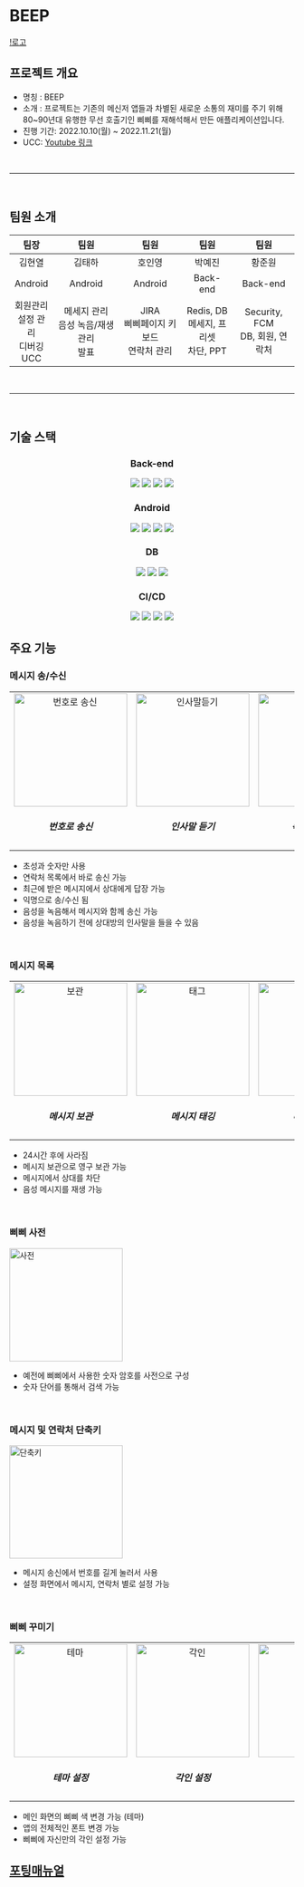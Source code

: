 # BEEP
[!로고](./exec/images/beepalerticon.png)
</br>

## 프로젝트 개요

- 명칭 : BEEP
- 소개 : 프로젝트는 기존의 메신저 앱들과 차별된 새로운 소통의 재미를 주기 위해 80~90년대 유행한 무선 호출기인 삐삐를 재해석해서 만든 애플리케이션입니다. 
- 진행 기간: 2022.10.10(월) ~ 2022.11.21(월)
- UCC: [Youtube 링크](https://www.youtube.com/watch?v=Zjsa6lmApLA)

</br>

----

</br>

## 팀원 소개

|                      팀장                       |                       팀원                       |                      팀원                      |                      팀원                      |                 팀원                 |
| :---------------------------------------------: | :----------------------------------------------: | :--------------------------------------------: | :--------------------------------------------: | :----------------------------------: |
|                     김현열                      |                      김태하                      |                     호인영                     |                     박예진                     |                황준원                |
|                     Android                     |                     Android                      |                    Android                     |                    Back-end                    |               Back-end               |
| 회원관리<br /> 설정 관리<br /> 디버깅<br /> UCC | 메세지 관리<br /> 음성 녹음/재생 관리<br /> 발표 | JIRA<br /> 삐삐페이지 키보드<br /> 연락처 관리 | Redis, DB<br /> 메세지, 프리셋<br /> 차단, PPT | Security, FCM<br /> DB, 회원, 연락처 |

</br>

----

</br>

## 기술 스택

<h3 align="center">Back-end</h3>



<p align="center">
	<img src="https://img.shields.io/badge/springboot-6DB33F?style=for-the-badge&logo=springboot&logoColor=white">
    <img src="https://img.shields.io/badge/java-007396?style=for-the-badge&logo=java&logoColor=white">
    <img src="https://img.shields.io/badge/spring security-6DB33F?style=for-the-badge&logo=spring security&logoColor=white">
    <img src="https://img.shields.io/badge/hibernate-59666C?style=for-the-badge&logo=hibernate security&logoColor=white">
</p>



<h3 align="center">Android</h3>
<p align="center">
	<img src="https://img.shields.io/badge/kotlin-7F52FF?style=for-the-badge&logo=kotlin&logoColor=white">
    <img src="https://img.shields.io/badge/android-6DB33F?style=for-the-badge&logo=android&logoColor=white">
    <img src="https://img.shields.io/badge/jetpack compose-4285F4?style=for-the-badge&logo=jetpack compose&logoColor=white">
    <img src="https://img.shields.io/badge/firebase-FFCA28?style=for-the-badge&logo=firebase&logoColor=white">
</p>


<h3 align="center">DB</h3>
<p align="center">
	<img src="https://img.shields.io/badge/mysql-4479A1?style=for-the-badge&logo=mysql&logoColor=white">
	<img src="https://img.shields.io/badge/redis-DC382D?style=for-the-badge&logo=redis&logoColor=white">
	<img src="https://img.shields.io/badge/amazon s3-569A31?style=for-the-badge&logo=amazon s3&logoColor=white">
</p>



<h3 align="center">CI/CD</h3>
<p align="center">
	<img src="https://img.shields.io/badge/docker-2496ED?style=for-the-badge&logo=docker&logoColor=white">
	<img src="https://img.shields.io/badge/ubuntu-E95420?style=for-the-badge&logo=ubuntu&logoColor=white">
	<img src="https://img.shields.io/badge/jenkins-D24939?style=for-the-badge&logo=jenkins&logoColor=white">
    <img src="https://img.shields.io/badge/amazon ec2-FF9900?style=for-the-badge&logo=amazon ec2&logoColor=white">
</p>


## 주요 기능

### 메시지 송/수신
<table>
    <tr>
        <td align="center">
            <img src="./exec/images/번호송신.gif" alt="번호로 송신" width="200" />  
            <h5>번호로 송신</h5>
        </td>
        <td align="center">
            <img src="./exec/images/인사말듣기.gif" alt="인사말듣기" width="200"/> 
            <h5>인사말 듣기</h5>
        </td> 
        <td align="center">
            <img src="./exec/images/녹음및전송.gif" alt="녹음및전송" width="200"/> 
            <h5>녹음 및 송신</h5>
        </td>
    </tr>
</table>

- 초성과 숫자만 사용
- 연락처 목록에서 바로 송신 가능
- 최근에 받은 메시지에서 상대에게 답장 가능
- 익명으로 송/수신 됨
- 음성을 녹음해서 메시지와 함께 송신 가능
- 음성을 녹음하기 전에 상대방의 인사말을 들을 수 있음

</br>

### 메시지 목록

<table>
    <tr>
        <td align="center">
            <img src="./exec/images/보관.gif" alt="보관" width="200" />  
            <h5>메시지 보관</h5>
        </td>
        <td align="center">
            <img src="./exec/images/태그.gif" alt="태그" width="200" />  
            <h5>메시지 태깅</h5>
        </td> 
        <td align="center">
            <img src="./exec/images/차단.gif" alt="차단" width="200" />  
            <h5>메시지 차단</h5>
        </td>
    </tr>
</table>

- 24시간 후에 사라짐
- 메시지 보관으로 영구 보관 가능
- 메시지에서 상대를 차단
- 음성 메시지를 재생 가능

</br>

### 삐삐 사전
<img src="./exec/images/사전.gif" alt="사전" width="200" />

- 예전에 삐삐에서 사용한 숫자 암호를 사전으로 구성
- 숫자 단어를 통해서 검색 가능

</br>

### 메시지 및 연락처 단축키
<img src="./exec/images/단축키.gif" alt="단축키" width="200" />

- 메시지 송신에서 번호를 길게 눌러서 사용
- 설정 화면에서 메시지, 연락처 별로 설정 가능

</br>

### 삐삐 꾸미기

<table>
    <tr>
        <td align="center">
            <img src="./exec/images/테마.gif" alt="테마" width="200" />
            <h5>테마 설정</h5>
        </td>
        <td align="center">
            <img src="./exec/images/각인.gif" alt="각인" width="200" />
            <h5>각인 설정</h5>
        </td> 
        <td align="center">
            <img src="./exec/images/폰트.gif" alt="폰트" width="200" />
            <h5>폰트 설정</h5>
        </td>
    </tr>
</table>

- 메인 화면의 삐삐 색 변경 가능 (테마)
- 앱의 전체적인 폰트 변경 가능
- 삐삐에 자신만의 각인 설정 가능



## [포팅매뉴얼](exec/Readme.md)
